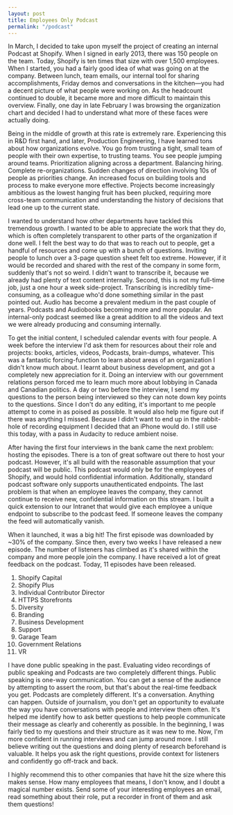 ```yaml
---
layout: post
title: Employees Only Podcast
permalink: "/podcast"
---
```


In March, I decided to take upon myself the project of creating an internal
Podcast at Shopify. When I signed in early 2013, there was 150 people on the
team. Today, Shopify is ten times that size with over 1,500 employees. When I
started, you had a fairly good idea of what was going on at the company. Between
lunch, team emails, our internal tool for sharing accomplishments, Friday demos
and conversations in the kitchen—you had a decent picture of what people were
working on. As the headcount continued to double, it became more and more
difficult to maintain this overview. Finally, one day in late February I was
browsing the organization chart and decided I had to understand what more of
these faces were actually doing.

Being in the middle of growth at this rate is extremely rare. Experiencing this
in R&D first hand, and later, Production Engineering, I have learned tons about
how organizations evolve. You go from trusting a tight, small team of people
with their own expertise, to trusting teams. You see people jumping around
teams. Prioritization aligning across a department. Balancing hiring. Complete
re-organizations. Sudden changes of direction involving 10s of people as
priorities change. An increased focus on building tools and process to make
everyone more effective. Projects become increasingly ambitious as the lowest
hanging fruit has been plucked, requiring more cross-team communication and
understanding the history of decisions that lead one up to the current state.

I wanted to understand how other departments have tackled this tremendous
growth. I wanted to be able to appreciate the work that they do, which is often
completely transparent to other parts of the organization if done well. I felt
the best way to do that was to reach out to people, get a handful of resources
and come up with a bunch of questions. Inviting people to lunch over a 3-page
question sheet felt too extreme. However, if it would be recorded and shared
with the rest of the company in some form, suddenly that's not so weird. I
didn't want to transcribe it, because we already had plenty of text content
internally. Second, this is not my full-time job, just a one hour a week
side-project. Transcribing is incredibly time-consuming, as a colleague who'd
done something similar in the past pointed out. Audio has become a prevalent
medium in the past couple of years. Podcasts and Audiobooks becoming more and
more popular. An internal-only podcast seemed like a great addition to all the
videos and text we were already producing and consuming internally.

To get the initial content, I scheduled calendar events with four people. A week
before the interview I'd ask them for resources about their role and projects:
books, articles, videos, Podcasts, brain-dumps, whatever. This was a fantastic
forcing-function to learn about areas of an organization I didn't know much
about. I learnt about business development, and got a completely new
appreciation for it. Doing an interview with our government relations person
forced me to learn much more about lobbying in Canada and Canadian politics. A
day or two before the interview, I send my questions to the person being
interviewed so they can note down key points to the questions. Since I don't do
any editing, it's important to me people attempt to come in as poised as
possible. It would also help me figure out if there was anything I missed.
Because I didn't want to end up in the rabbit-hole of recording equipment I
decided that an iPhone would do. I still use this today, with a pass in Audacity
to reduce ambient noise.

After having the first four interviews in the bank came the next problem:
hosting the episodes. There is a ton of great software out there to host your
podcast. However, it's all build with the reasonable assumption that your
podcast will be public. This podcast would only be for the employees of Shopify,
and would hold confidential information. Additionally, standard podcast software
only supports unauthenticated endpoints. The last problem is that when an
employee leaves the company, they cannot continue to receive new, confidential
information on this stream. I built a quick extension to our Intranet that would
give each employee a unique endpoint to subscribe to the podcast feed. If
someone leaves the company the feed will automatically vanish.

When it launched, it was a big hit! The first episode was downloaded by ~30% of
the company. Since then, every two weeks I have released a new episode. The
number of listeners has climbed as it's shared within the company and more
people join the company. I have received a lot of great feedback on the podcast.
Today, 11 episodes have been released.

1. Shopify Capital
2. Shopify Plus
3. Individual Contributor Director
4. HTTPS Storefronts
5. Diversity
6. Branding
7. Business Development
8. Support
9. Garage Team
10. Government Relations
11. VR

I have done public speaking in the past. Evaluating video recordings of public
speaking and Podcasts are two completely different things. Public speaking is
one-way communication. You can get a sense of the audience by attempting to
assert the room, but that's about the real-time feedback you get. Podcasts are
completely different. It's a conversation. Anything can happen. Outside of
journalism, you don't get an opportunity to evaluate the way you have
conversations with people and interview them often. It's helped me identify how
to ask better questions to help people communicate their message as clearly and
coherently as possible. In the beginning, I was fairly tied to my questions and
their structure as it was new to me. Now, I'm more confident in running
interviews and can jump around more. I still believe writing out the questions
and doing plenty of research beforehand is valuable. It helps you ask the right
questions, provide context for listeners and confidently go off-track and back.

I highly recommend this to other companies that have hit the size where this
makes sense. How many employees that means, I don't know, and I doubt a magical
number exists. Send some of your interesting employees an email, read something
about their role, put a recorder in front of them and ask them questions!
